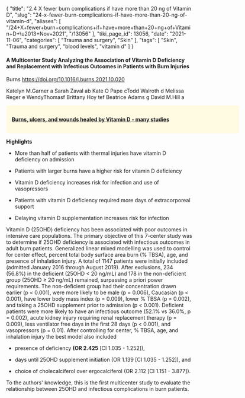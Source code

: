 {
    "title": "2.4 X fewer burn complications if have more than 20 ng of Vitamin D",
    "slug": "24-x-fewer-burn-complications-if-have-more-than-20-ng-of-vitamin-d",
    "aliases": [
        "/24+X+fewer+burn+complications+if+have+more+than+20+ng+of+Vitamin+D+\u2013+Nov+2021",
        "/13056"
    ],
    "tiki_page_id": 13056,
    "date": "2021-11-06",
    "categories": [
        "Trauma and surgery",
        "Skin"
    ],
    "tags": [
        "Skin",
        "Trauma and surgery",
        "blood levels",
        "vitamin d"
    ]
}


#### A Multicenter Study Analyzing the Association of Vitamin D Deficiency and Replacement with Infectious Outcomes in Patients with Burn Injuries

Burns https://doi.org/10.1016/j.burns.2021.10.020

Katelyn M.Garner a Sarah Zaval ab Kate O Pape cTodd Walroth d Melissa Reger e WendyThomasf Brittany Hoy tef Beatrice Adams g David M.Hill a

<div class="border" style="background-color:#FFFAE2;padding:15px;margin:10px 0;border-radius:5px;width:600px">

 **[Burns, ulcers, and wounds healed by Vitamin D - many studies](/posts/burns-ulcers-and-wounds-healed-by-vitamin-d-many-studies)** 

</div>

 **Highlights** 

* More than half of patients with thermal injuries have vitamin D deficiency on admission

* Patients with larger burns have a higher risk for vitamin D deficiency

* Vitamin D deficiency increases risk for infection and use of vasopressors

* Patients with vitamin D deficiency required more days of extracorporeal support

* Delaying vitamin D supplementation increases risk for infection

Vitamin D (25OHD) deficiency has been associated with poor outcomes in intensive care populations. The primary objective of this 7-center study was to determine if 25OHD deficiency is associated with infectious outcomes in adult burn patients. Generalized linear mixed modelling was used to control for center effect, percent total body surface area burn (% TBSA), age, and presence of inhalation injury. A total of 1147 patients were initially included (admitted January 2016 through August 2019). After exclusions, 234 (56.8%) in the deficient (25OHD < 20 ng/mL) and 178 in the non-deficient group (25OHD ≥ 20 ng/mL) remained, surpassing a priori power requirements. The non-deficient group had their concentration drawn earlier (p < 0.001), were more likely to be male (p = 0.006), Caucasian (p < 0.001), have lower body mass index (p = 0.009), lower % TBSA (p = 0.002), and taking a 25OHD supplement prior to admission (p < 0.001). Deficient patients were more likely to have an infectious outcome (52.1% vs 36.0%, p = 0.002), acute kidney injury requiring renal replacement therapy (p = 0.009), less ventilator free days in the first 28 days (p < 0.001), and vasopressors (p = 0.01). After controlling for center, % TBSA, age, and inhalation injury the best model also included 

* presence of deficiency  **(OR 2.425**  <span>[CI 1.035 - 1.252]</span>),

* days until 25OHD supplement initiation (OR 1.139 <span>[CI 1.035 - 1.252]</span>), and 

* choice of cholecalciferol over ergocalciferol (OR 2.112 <span>[CI 1.151 - 3.877]</span>).

To the authors' knowledge, this is the first multicenter study to evaluate the relationship between 25OHD and infectious complications in burn patients.